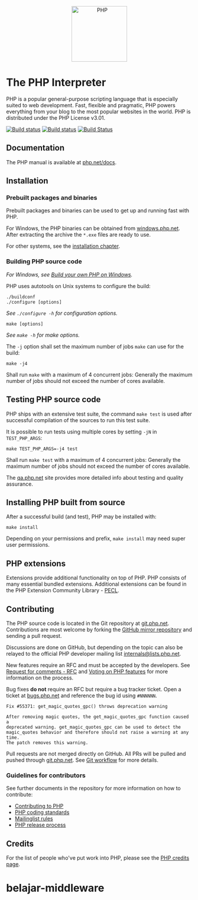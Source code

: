 <div align="center">
    <a href="https://php.net">
        <img
            alt="PHP"
            src="https://www.php.net/images/logos/new-php-logo.svg"
            width="150">
    </a>
</div>

# The PHP Interpreter

PHP is a popular general-purpose scripting language that is especially suited to
web development. Fast, flexible and pragmatic, PHP powers everything from your
blog to the most popular websites in the world. PHP is distributed under the PHP
License v3.01.

[![Build status](https://travis-ci.org/php/php-src.svg?branch=master)](https://travis-ci.org/php/php-src)
[![Build status](https://ci.appveyor.com/api/projects/status/meyur6fviaxgdwdy?svg=true)](https://ci.appveyor.com/project/php/php-src)
[![Build Status](https://dev.azure.com/phpazuredevops/php/_apis/build/status/php.php-src?branchName=PHP-7.4)](https://dev.azure.com/phpazuredevops/php/_build/latest?definitionId=1&branchName=PHP-7.4)

## Documentation

The PHP manual is available at [php.net/docs](https://php.net/docs).

## Installation

### Prebuilt packages and binaries

Prebuilt packages and binaries can be used to get up and running fast with PHP.

For Windows, the PHP binaries can be obtained from
[windows.php.net](https://windows.php.net). After extracting the archive the
`*.exe` files are ready to use.

For other systems, see the [installation chapter](https://php.net/install).

### Building PHP source code

*For Windows, see [Build your own PHP on Windows](https://wiki.php.net/internals/windows/stepbystepbuild_sdk_2).*

PHP uses autotools on Unix systems to configure the build:

    ./buildconf
    ./configure [options]

*See `./configure -h` for configuration options.*

    make [options]

*See `make -h` for make options.*

The `-j` option shall set the maximum number of jobs `make` can use for the
build:

    make -j4

Shall run `make` with a maximum of 4 concurrent jobs: Generally the maximum
number of jobs should not exceed the number of cores available.

## Testing PHP source code

PHP ships with an extensive test suite, the command `make test` is used after
successful compilation of the sources to run this test suite.

It is possible to run tests using multiple cores by setting `-jN` in
`TEST_PHP_ARGS`:

    make TEST_PHP_ARGS=-j4 test

Shall run `make test` with a maximum of 4 concurrent jobs: Generally the maximum
number of jobs should not exceed the number of cores available.

The [qa.php.net](https://qa.php.net) site provides more detailed info about
testing and quality assurance.

## Installing PHP built from source

After a successful build (and test), PHP may be installed with:

    make install

Depending on your permissions and prefix, `make install` may need super user
permissions.

## PHP extensions

Extensions provide additional functionality on top of PHP. PHP consists of many
essential bundled extensions. Additional extensions can be found in the PHP
Extension Community Library - [PECL](https://pecl.php.net).

## Contributing

The PHP source code is located in the Git repository at
[git.php.net](https://git.php.net). Contributions are most welcome by forking
the [GitHub mirror repository](https://github.com/php/php-src) and sending a
pull request.

Discussions are done on GitHub, but depending on the topic can also be relayed
to the official PHP developer mailing list internals@lists.php.net.

New features require an RFC and must be accepted by the developers. See
[Request for comments - RFC](https://wiki.php.net/rfc) and
[Voting on PHP features](https://wiki.php.net/rfc/voting) for more information
on the process.

Bug fixes **do not** require an RFC but require a bug tracker ticket. Open a
ticket at [bugs.php.net](https://bugs.php.net) and reference the bug id using
`#NNNNNN`.

    Fix #55371: get_magic_quotes_gpc() throws deprecation warning

    After removing magic quotes, the get_magic_quotes_gpc function caused a
    deprecated warning. get_magic_quotes_gpc can be used to detect the
    magic_quotes behavior and therefore should not raise a warning at any time.
    The patch removes this warning.

Pull requests are not merged directly on GitHub. All PRs will be pulled and
pushed through [git.php.net](https://git.php.net). See
[Git workflow](https://wiki.php.net/vcs/gitworkflow) for more details.

### Guidelines for contributors

See further documents in the repository for more information on how to
contribute:

- [Contributing to PHP](/CONTRIBUTING.md)
- [PHP coding standards](/CODING_STANDARDS.md)
- [Mailinglist rules](/docs/mailinglist-rules.md)
- [PHP release process](/docs/release-process.md)

## Credits

For the list of people who've put work into PHP, please see the
[PHP credits page](https://php.net/credits.php).
# belajar-middleware
